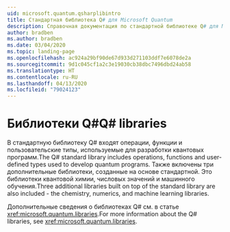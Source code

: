 ```yaml
---
uid: microsoft.quantum.qsharplibintro
title: Стандартная библиотека Q# для Microsoft Quantum
description: Справочная документация по стандартной библиотеке Q# для Microsoft Quantum
author: bradben
ms.author: bradben
ms.date: 03/04/2020
ms.topic: landing-page
ms.openlocfilehash: ac924a29bf90de67d933d271103ddf7e6078de2a
ms.sourcegitcommit: 9d1c045cf1a2c3e19030cb38dbc7496dbd24ab58
ms.translationtype: HT
ms.contentlocale: ru-RU
ms.lasthandoff: 04/13/2020
ms.locfileid: "79024123"
---
```

# <a name="q-libraries"></a><span data-ttu-id="387dc-103">Библиотеки Q#</span><span class="sxs-lookup"><span data-stu-id="387dc-103">Q# libraries</span></span> #

<span data-ttu-id="387dc-104">В стандартную библиотеку Q# входят операции, функции и пользовательские типы, используемые для разработки квантовых программ.</span><span class="sxs-lookup"><span data-stu-id="387dc-104">The Q# standard library includes operations, functions and user-defined types used to develop quantum programs.</span></span> <span data-ttu-id="387dc-105">Также включены три дополнительные библиотеки, созданные на основе стандартной. Это библиотеки квантовой химии, числовых значений и машинного обучения.</span><span class="sxs-lookup"><span data-stu-id="387dc-105">Three additional libraries built on top of the standard library are also included - the chemistry, numerics, and machine learning libraries.</span></span>

<span data-ttu-id="387dc-106">Дополнительные сведения о библиотеках Q# см. в статье <xref:microsoft.quantum.libraries>.</span><span class="sxs-lookup"><span data-stu-id="387dc-106">For more information about the Q# libraries, see <xref:microsoft.quantum.libraries>.</span></span>
